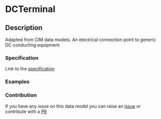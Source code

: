 # DCTerminal

## Description 

Adapted from CIM data models. An electrical connection point to generic DC conducting equipment.
### Specification

Link to the [specification](https://smart-data-models.github.io/dataModel.EnergyCIM/DCTerminal/doc/spec.md)
### Examples
### Contribution

 If you have any issue on this data model you can raise an [issue](https://github.com/smart-data-models/dataModel.EnergyCIM/issues)  or contribute with a [PR](https://github.com/smart-data-models/dataModel.EnergyCIM/pulls)